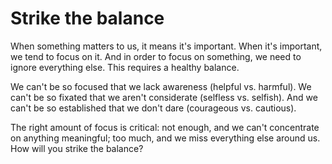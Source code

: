 # Strike the balance

When something matters to us, it means it's important. When it's important, we tend to focus on it. And in order to focus on something, we need to ignore everything else. This requires a healthy balance.

We can't be so focused that we lack awareness (helpful vs. harmful). We can't be so fixated that we aren't considerate (selfless vs. selfish). And we can't be so established that we don't dare (courageous vs. cautious).

The right amount of focus is critical: not enough, and we can't concentrate on anything meaningful; too much, and we miss everything else around us. How will you strike the balance?

